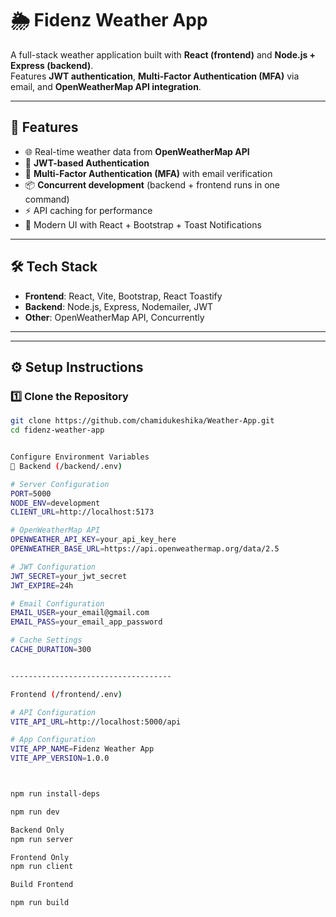# 🌦️ Fidenz Weather App

A full-stack weather application built with **React (frontend)** and **Node.js + Express (backend)**.  
Features **JWT authentication**, **Multi-Factor Authentication (MFA)** via email, and **OpenWeatherMap API integration**.  

---

## 🚀 Features
- 🌐 Real-time weather data from **OpenWeatherMap API**
- 🔐 **JWT-based Authentication**
- 🔑 **Multi-Factor Authentication (MFA)** with email verification
- 📦 **Concurrent development** (backend + frontend runs in one command)
- ⚡ API caching for performance
- 🎨 Modern UI with React + Bootstrap + Toast Notifications

---

## 🛠️ Tech Stack
- **Frontend**: React, Vite, Bootstrap, React Toastify
- **Backend**: Node.js, Express, Nodemailer, JWT
- **Other**: OpenWeatherMap API, Concurrently

---

---

## ⚙️ Setup Instructions

### 1️⃣ Clone the Repository
```bash
git clone https://github.com/chamidukeshika/Weather-App.git
cd fidenz-weather-app


Configure Environment Variables
🔹 Backend (/backend/.env)

# Server Configuration
PORT=5000
NODE_ENV=development
CLIENT_URL=http://localhost:5173

# OpenWeatherMap API
OPENWEATHER_API_KEY=your_api_key_here
OPENWEATHER_BASE_URL=https://api.openweathermap.org/data/2.5

# JWT Configuration
JWT_SECRET=your_jwt_secret
JWT_EXPIRE=24h

# Email Configuration
EMAIL_USER=your_email@gmail.com
EMAIL_PASS=your_email_app_password

# Cache Settings
CACHE_DURATION=300


------------------------------------

Frontend (/frontend/.env)

# API Configuration
VITE_API_URL=http://localhost:5000/api

# App Configuration
VITE_APP_NAME=Fidenz Weather App
VITE_APP_VERSION=1.0.0



npm run install-deps

npm run dev

Backend Only
npm run server

Frontend Only
npm run client

Build Frontend

npm run build

